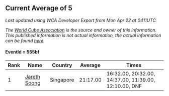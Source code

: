 ## Current Average of 5

*Last updated using WCA Developer Export from Mon Apr 22 at 0411UTC*

*The [World Cube Association](https://www.worldcubeassociation.org) is the source and owner of this information. This published information is not actual information, the actual information can be found [here](https://www.worldcubeassociation.org/results).*

#### EventId = 555bf

|Rank|Name|Country|Average|Times|  
|--|--|--|--|--|  
|1|[Jareth Soong](https://www.worldcubeassociation.org/persons/2016SOON01)|Singapore|21:17.00|16:32.00, 20:32.00, 14:37.00, 11:39.00, 12:10.00, DNF|  
